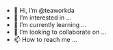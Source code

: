- 👋 Hi, I’m @teaworkda
- 👀 I’m interested in ...
- 🌱 I’m currently learning ...
- 💞️ I’m looking to collaborate on ...
- 📫 How to reach me ...

<!---
teaworkda/teaworkda is a ✨ special ✨ repository because its `README.md` (this file) appears on your GitHub profile.
You can click the Preview link to take a look at your changes.
--->
